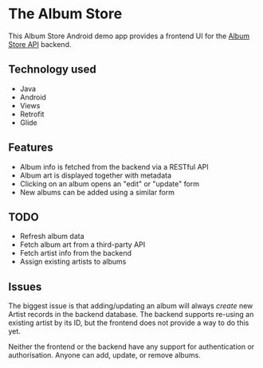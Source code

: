 # The Album Store

This Album Store Android demo app provides a frontend UI for the [Album Store API] backend.

## Technology used

- Java
- Android
- Views
- Retrofit
- Glide

## Features

- Album info is fetched from the backend via a RESTful API
- Album art is displayed together with metadata
- Clicking on an album opens an "edit" or "update" form
- New albums can be added using a similar form

## TODO

- Refresh album data
- Fetch album art from a third-party API
- Fetch artist info from the backend
- Assign existing artists to albums

## Issues

The biggest issue is that adding/updating an album will always _create_ new Artist records in the backend database.
The backend supports re-using an existing artist by its ID, but the frontend does not provide a way to do this yet.

Neither the frontend or the backend have any support for authentication or authorisation. Anyone can add, update, or remove albums.

[Album Store API]: https://github.com/MattSturgeon/spring-album-store-api